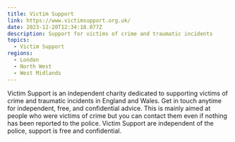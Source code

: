 ```yaml
---
title: Victim Support
link: https://www.victimsupport.org.uk/
date: 2023-12-20T12:34:18.077Z
description: Support for victims of crime and traumatic incidents
topics:
  - Victim Support
regions:
  - London
  - North West
  - West Midlands
---
```

Victim Support is an independent charity dedicated to supporting victims of crime and traumatic incidents in England and Wales. Get in touch anytime for independent, free, and confidential advice. This is mainly aimed at people who were victims of crime but you can contact them even if nothing has been reported to the police. Victim Support are independent of the police, support is free and confidential.